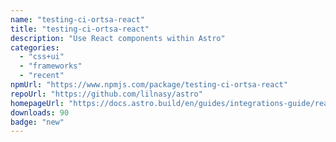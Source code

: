 ```yaml
---
name: "testing-ci-ortsa-react"
title: "testing-ci-ortsa-react"
description: "Use React components within Astro"
categories:
  - "css+ui"
  - "frameworks"
  - "recent"
npmUrl: "https://www.npmjs.com/package/testing-ci-ortsa-react"
repoUrl: "https://github.com/lilnasy/astro"
homepageUrl: "https://docs.astro.build/en/guides/integrations-guide/react/"
downloads: 90
badge: "new"
---
```

